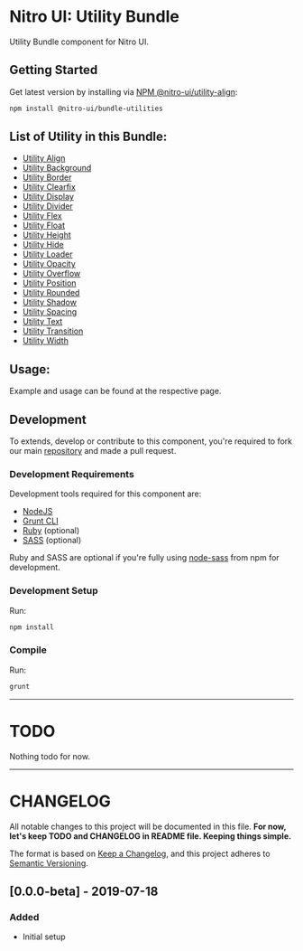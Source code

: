 # Nitro UI: Utility Bundle

Utility Bundle component for Nitro UI.

## Getting Started

Get latest version by installing via [NPM @nitro-ui/utility-align](https://www.npmjs.com/package/@nitro-ui/utility-align):

```sh
npm install @nitro-ui/bundle-utilities
```


## List of Utility in this Bundle:
- [Utility Align](https://github.com/icarasia-/nitro-ui/tree/master/packages/utility-align)
- [Utility Background](https://github.com/icarasia-/nitro-ui/tree/master/packages/utility-background)
- [Utility Border](https://github.com/icarasia-/nitro-ui/tree/master/packages/utility-border)
- [Utility Clearfix](https://github.com/icarasia-/nitro-ui/tree/master/packages/utility-clearfix)
- [Utility Display](https://github.com/icarasia-/nitro-ui/tree/master/packages/utility-display)
- [Utility Divider](https://github.com/icarasia-/nitro-ui/tree/master/packages/utility-divider)
- [Utility Flex](https://github.com/icarasia-/nitro-ui/tree/master/packages/utility-flex)
- [Utility Float](https://github.com/icarasia-/nitro-ui/tree/master/packages/utility-float)
- [Utility Height](https://github.com/icarasia-/nitro-ui/tree/master/packages/utility-height)
- [Utility Hide](https://github.com/icarasia-/nitro-ui/tree/master/packages/utility-hide)
- [Utility Loader](https://github.com/icarasia-/nitro-ui/tree/master/packages/utility-loader)
- [Utility Opacity](https://github.com/icarasia-/nitro-ui/tree/master/packages/utility-opacity)
- [Utility Overflow](https://github.com/icarasia-/nitro-ui/tree/master/packages/utility-overflow)
- [Utility Position](https://github.com/icarasia-/nitro-ui/tree/master/packages/utility-position)
- [Utility Rounded](https://github.com/icarasia-/nitro-ui/tree/master/packages/utility-rounded)
- [Utility Shadow](https://github.com/icarasia-/nitro-ui/tree/master/packages/utility-shadow)
- [Utility Spacing](https://github.com/icarasia-/nitro-ui/tree/master/packages/utility-spacing)
- [Utility Text](https://github.com/icarasia-/nitro-ui/tree/master/packages/utility-text)
- [Utility Transition](https://github.com/icarasia-/nitro-ui/tree/master/packages/utility-transition)
- [Utility Width](https://github.com/icarasia-/nitro-ui/tree/master/packages/utility-width)

## Usage:

Example and usage can be found at the respective page.

## Development

To extends, develop or contribute to this component, you're required to fork our main [repository](https://github.com/icarasia-/nitro-ui) and made a pull request.

### Development Requirements

Development tools required for this component are:

- [NodeJS](https://nodejs.org/en/)
- [Grunt CLI](https://gruntjs.com)
- [Ruby](https://www.ruby-lang.org/en/) (optional)
- [SASS](https://sass-lang.com) (optional)

Ruby and SASS are optional if you're fully using [node-sass](https://github.com/sass/node-sass) from npm for development.

### Development Setup

Run:

```sh
npm install
```

### Compile

Run:

```sh
grunt
```
---

# TODO

Nothing todo for now.

---

# CHANGELOG

All notable changes to this project will be documented in this file. **For now, let's keep TODO and CHANGELOG in README file. Keeping things simple.**

The format is based on [Keep a Changelog](https://keepachangelog.com/en/1.0.0/),
and this project adheres to [Semantic Versioning](https://semver.org/spec/v2.0.0.html).

## [0.0.0-beta] - 2019-07-18
### Added
- Initial setup
